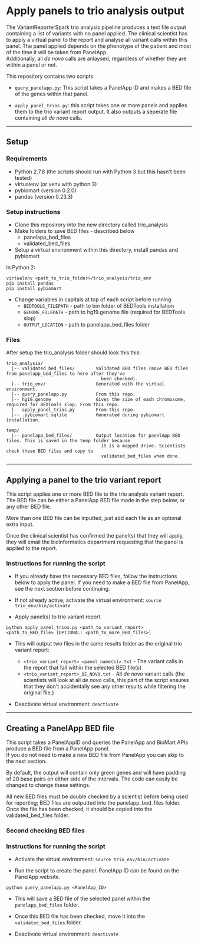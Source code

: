 # Apply panels to trio analysis output

The VariantReporterSpark trio analysis pipeline produces a text file output containing a list of variants with no panel applied.
The clinical scientist has to apply a virtual panel to the report and analyse all variant calls within this panel.
The panel applied depends on the phenotype of the patient and most of the time it will be taken from PanelApp.  
Additionally, all *de novo* calls are anlaysed, regardless of whether they are within a panel or not.

This repository contains two scripts:

- ```query_panelapp.py```: This script takes a PanelApp ID and makes a BED file of the genes within that panel. 

- ```apply_panel_trios.py```: this script takes one or more panels and applies them to the trio variant report output. It also outputs a seperate file containing all *de novo* calls.

---

## Setup

### Requirements  

- Python 2.7.8 (the scripts should run with Python 3 but this hasn't been tested)
- virtualenv (or venv with python 3)
- pybiomart (version 0.2.0)
- pandas (version 0.23.3)

### Setup instructions

- Clone this reposirory into the new directory called trio_analysis
- Make folders to save BED files - described below
  - panelapp_bed_files
  - validated_bed_files
- Setup a virtual environment within this directory, install pandas and pybiomart  

In Python 2:

```
virtualenv <path_to_trio_folder>/trio_analysis/trio_env
pip install pandas
pip install pybiomart
```

- Change variables in capitals at top of each script before running
  - ```BEDTOOLS_FILEPATH``` - path to bin folder of BEDTools installation
  - ```GENOME_FILEPATH``` - path to hg19.genome file (required for BEDTools slop)
  - ```OUTPUT_LOCATION``` - path to panelapp_bed_files folder

### Files

After setup the trio_analysis folder should look this this:  

```
trio_analysis/
  |-- validated_bed_files/        Validated BED files (move BED files from panelapp_bed_files to here after they've
                                    been checked).
  |-- trio_env/                   Generated with the virtual environment.
  |-- query_panelapp.py           From this repo.
  |-- hg19.genome                 Gives the size of each chromosome, required for BEDTools slop. From this repo.
  |-- apply_panel_trios.py        From this repo.
  |-- .pybiomart.sqlite           Generated during pybiomart installation.

temp/
  |-- panelapp_bed_files/         Output location for panelApp BED files. This is saved in the temp folder because
                                    it is a mapped drive. Scientists check these BED files and copy to
                                    validated_bed_files when done.
```

---

## Applying a panel to the trio variant report  

This script applies one or more BED file to the trio analysis variant report.  
The BED file can be either a PanelApp BED file made in the step below, or any other BED file. 

More than one BED file can be inputted, just add each file as an optional extra input.  

Once the clinical scientist has confirmed the panel(s) that they will apply, they will email the bioinformatics department requesting that the panel is applied to the report.

### Instructions for running the script

- If you already have the necessary BED files, follow the instructions below to apply the panel.
If you need to make a BED file from PanelApp, see the next section before continuing.

- If not already active, activate the virtual environment: ```source trio_env/bin/activate```

- Apply panel(s) to trio variant report. 

```python apply_panel_trios.py <path_to_variant_report> <path_to_BED_file> [OPTIONAL: <path_to_more_BED_files>]```

- This will output two files in the same results folder as the original trio variant report:
  - ```<trio_variant_report>_<panel_name(s)>.txt``` - The variant calls in the report that fall within the selected BED file(s)
  - ```<trio_variant_report>_DE_NOVO.txt``` - All *de novo* variant calls (the scientists will look at all *de novo* calls, this part of the script ensures that they don't accidentally see any other results while filtering the original file.)

- Deactivate virtual environment: ```deactivate```

---

## Creating a PanelApp BED file  

This script takes a PanelAppID and queries the PanelApp and BioMart APIs produce a BED file from a PanelApp panel.  
If you do not need to make a new BED file from PanelApp you can skip to the next section.  

By default, the output will contain only green genes and will have padding of 20 base pairs on either side of the intervals.
The code can easily be changed to change these settings.  

All new BED files must be double checked by a scientist before being used for reporting; BED files are outputted into the panelapp_bed_files folder. Once the file has been checked, it should be copied into the validated_bed_files folder.

### Second checking BED files

### Instructions for running the script

- Activate the virtual environment: ```source trio_env/bin/activate```

- Run the script to create the panel. PanelApp ID can be found on the PanelApp website.  

```python query_panelapp.py <PanelApp_ID>```

- This will save a BED file of the selected panel within the ```panelapp_bed_files``` folder.

- Once this BED file has been checked, move it into the ```validated_bed_files``` folder.

- Deactivate virtual environment: ```deactivate```
